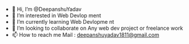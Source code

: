 - 👋 Hi, I’m @DeepanshuYadav
- 👀 I’m interested in Web Devlop  ment
- 🌱 I’m currently learning Web  Devlopme nt 
- 💞️ I’m looking to collaborate  on Any  web   dev  project or freelance  work
- 📫 How to  reach me  Mail   : deepanshuyadav1811@gmail.com   

<!---
Deepanshuyadav05/Deepanshuyadav05 is a ✨ special ✨ repository because its `README.md` (this file) appears on your GitHub profile.
You can click the Preview link to take a look at your changes.
--->
